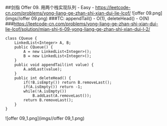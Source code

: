##剑指 Offer 09. 用两个栈实现队列 - Easy - https://leetcode-cn.com/problems/yong-liang-ge-zhan-shi-xian-dui-lie-lcof/
![offer 09.png](imgs//offer 09.png)
###TC: appendTail() - O(1), deleteHead() - O(N)
###https://leetcode-cn.com/problems/yong-liang-ge-zhan-shi-xian-dui-lie-lcof/solution/mian-shi-ti-09-yong-liang-ge-zhan-shi-xian-dui-l-2/
```
class CQueue {
    LinkedList<Integer> A, B;
    public CQueue() {
        A = new LinkedList<Integer>();
        B = new LinkedList<Integer>();
    }
    public void appendTail(int value) {
        A.addLast(value);
    }
    public int deleteHead() {
        if(!B.isEmpty()) return B.removeLast();
        if(A.isEmpty()) return -1;
        while(!A.isEmpty())
            B.addLast(A.removeLast());
        return B.removeLast();
    }
}
```
![offer 09_1.png](imgs//offer 09_1.png)